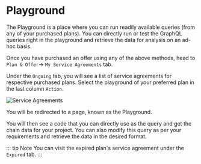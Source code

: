 # Playground

The Playground is a place where you can run readily available queries (from any of your purchased plans). You can directly run or test the GraphQL queries right in the playground and retrieve the data for analysis on an ad-hoc basis.

Once you have purchased an offer using any of the above methods, head to `Plan & Offer`-> `My Service Agreements` tab.

Under the `Ongoing` tab, you will see a list of service agreements for respective purchased plans. Select the playground of your preferred plan in the last column `Action`.

![Service Agreements](/assets/img/service_agreement.png)

You will be redirected to a page, known as the Playground.

You will then see a code that you can directly use as the query and get the chain data for your project. You can also modify this query as per your requirements and retrieve the data in the desired format.

::: tip Note
You can visit the expired plan's service agreement under the `Expired` tab.
:::
